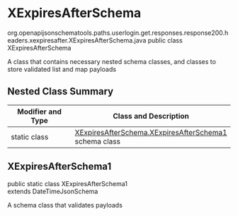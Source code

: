 # XExpiresAfterSchema
org.openapijsonschematools.paths.userlogin.get.responses.response200.headers.xexpiresafter.XExpiresAfterSchema.java
public class XExpiresAfterSchema

A class that contains necessary nested schema classes, and classes to store validated list and map payloads

## Nested Class Summary
| Modifier and Type | Class and Description |
| ----------------- | ---------------------- |
| static class | [XExpiresAfterSchema.XExpiresAfterSchema1](#xexpiresafterschema1)<br> schema class |

## XExpiresAfterSchema1
public static class XExpiresAfterSchema1<br>
extends DateTimeJsonSchema

A schema class that validates payloads
